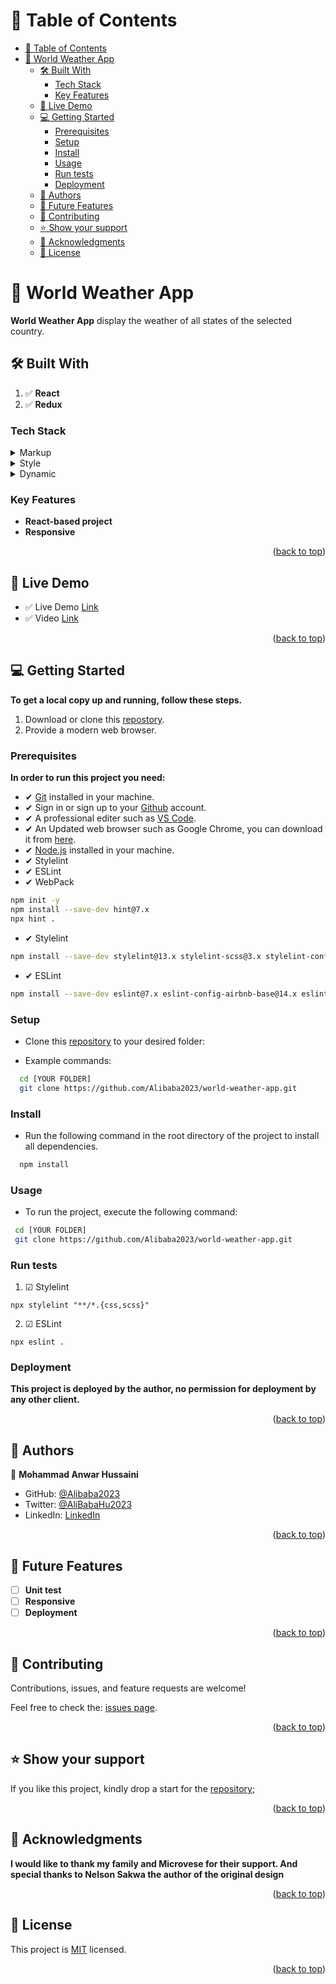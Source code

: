 <a name="readme-top"></a>

<!-- TABLE OF CONTENTS -->

# 📗 Table of Contents

- [📗 Table of Contents](#-table-of-contents)
- [📖 World Weather App ](#-workd-weather-app-)
  - [🛠 Built With ](#-built-with-)
    - [Tech Stack ](#tech-stack-)
    - [Key Features ](#key-features-)
  - [🚀 Live Demo ](#-live-demo-)
  - [💻 Getting Started ](#-getting-started-)
    - [Prerequisites](#prerequisites)
    - [Setup](#setup)
    - [Install](#install)
    - [Usage](#usage)
    - [Run tests](#run-tests)
    - [Deployment](#deployment)
  - [👥 Authors ](#-authors-)
  - [🔭 Future Features ](#-future-features-)
  - [🤝 Contributing ](#-contributing-)
  - [⭐️ Show your support ](#️-show-your-support-)
  - [🙏 Acknowledgments ](#-acknowledgments-)
  - [📝 License ](#-license-)

<!-- PROJECT DESCRIPTION -->

# 📖 World Weather App <a name="about-project"></a>

**World Weather App** display the weather of all states of the selected country.

## 🛠 Built With <a name="built-with"></a>

1. ✅ **React**
1. ✅ **Redux**

### Tech Stack <a name="tech-stack"></a>

<details>
  <summary>Markup</summary>
  <ul>
    <li>HTML</li>
    <li>MD markup</li>
  </ul>
</details>

<details>
  <summary>Style</summary>
  <ul>
    <li>CSS</li>    
  </ul>
</details>

<details>
<summary>Dynamic</summary>
  <ul>
    <li>JavaScript</li>
    <li>React</li>
    <li>WepPack</li>
  </ul>
</details>

<!-- Features -->

### Key Features <a name="key-features"></a>

-  **React-based project**
-  **Responsive**

<p align="right">(<a href="#readme-top">back to top</a>)</p>

<!-- Live Demo -->

## 🚀 Live Demo <a name="live-demo"></a>

- ✅ Live Demo [Link](https://world-weather-app.onrender.com)
- ✅ Video [Link](https://youtu.be/cwYuNrqoreI)


<p align="right">(<a href="#readme-top">back to top</a>)</p>

<!-- GETTING STARTED -->

## 💻 Getting Started <a name="getting-started"></a>

**To get a local copy up and running, follow these steps.**

1. Download or clone this [repostory](https://github.com/Alibaba2023/world-weather-app).
2. Provide a modern web browser.

### Prerequisites

**In order to run this project you need:**

- ✔ [Git](https://git-scm.com/downloads) installed in your machine.
- ✔ Sign in or sign up to your [Github](https://github.com/) account.
- ✔ A professional editer such as [VS Code](https://code.visualstudio.com/download).
- ✔ An Updated web browser such as Google Chrome, you can download it from [here](https://www.google.com/chrome/).
- ✔ [Node.js](https://nodejs.org/en/download) installed in your machine.
- ✔ Stylelint
- ✔ ESLint
- ✔ WebPack

```sh
npm init -y
npm install --save-dev hint@7.x
npx hint .
```

- ✔ Stylelint

```sh
npm install --save-dev stylelint@13.x stylelint-scss@3.x stylelint-config-standard@21.x stylelint-csstree-validator@1.x
```

- ✔ ESLint

```sh
npm install --save-dev eslint@7.x eslint-config-airbnb-base@14.x eslint-plugin-import@2.x babel-eslint@10.x
```

### Setup

- Clone this [repository](https://github.com/Alibaba2023/world-weather-app) to your desired folder:

- Example commands:

```sh
  cd [YOUR FOLDER]
  git clone https://github.com/Alibaba2023/world-weather-app.git
```

### Install

- Run the following command in the root directory of the project to install all dependencies.

```sh
  npm install
```

### Usage

- To run the project, execute the following command:

```sh
 cd [YOUR FOLDER]
 git clone https://github.com/Alibaba2023/world-weather-app.git
```

### Run tests

1. ☑ Stylelint

```
npx stylelint "**/*.{css,scss}"
```

2. ☑ ESLint 

```
npx eslint .
```

### Deployment

**This project is deployed by the author, no permission for deployment by any other client.**

<p align="right">(<a href="#readme-top">back to top</a>)</p>

<!-- AUTHORS -->

## 👥 Authors <a name="authors"></a>

👤 **Mohammad Anwar Hussaini**

- GitHub: [@Alibaba2023](https://github.com/Alibaba2023)
- Twitter: [@AliBabaHu2023](https://twitter.com/AliBabaHu2023)
- LinkedIn: [LinkedIn](https://www.linkedin.com/in/ali-baba-hussaini-630607267/)

<p align="right">(<a href="#readme-top">back to top</a>)</p>

<!-- FUTURE FEATURES -->

## 🔭 Future Features <a name="future-features"></a>

- [ ] **Unit test**
- [ ] **Responsive**
- [ ] **Deployment**

<p align="right">(<a href="#readme-top">back to top</a>)</p>

<!-- CONTRIBUTING -->

## 🤝 Contributing <a name="contributing"></a>

Contributions, issues, and feature requests are welcome!

Feel free to check the: [issues page](https://github.com/Alibaba2023/math-magicians/issues).

<p align="right">(<a href="#readme-top">back to top</a>)</p>

<!-- SUPPORT -->

## ⭐️ Show your support <a name="support"></a>

If you like this project, kindly drop a start for the [repository](https://github.com/Alibaba2023/world-weather-app);

<p align="right">(<a href="#readme-top">back to top</a>)</p>

<!-- ACKNOWLEDGEMENTS -->

## 🙏 Acknowledgments <a name="acknowledgements"></a>


**I would like to thank my family and Microvese for their support. And special thanks to Nelson Sakwa the author of the original design**

<p align="right">(<a href="#readme-top">back to top</a>)</p>

<!-- LICENSE -->

## 📝 License <a name="license"></a>

This project is [MIT](LICENSE) licensed.

<p align="right">(<a href="#readme-top">back to top</a>)</p>
